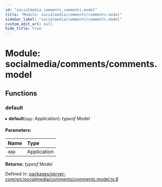 ```yaml
---
id: "socialmedia_comments_comments_model"
title: "Module: socialmedia/comments/comments.model"
sidebar_label: "socialmedia/comments/comments.model"
custom_edit_url: null
hide_title: true
---
```


# Module: socialmedia/comments/comments.model

## Functions

### default

▸ **default**(`app`: Application): *typeof* Model

#### Parameters:

| Name | Type |
| :------ | :------ |
| `app` | Application |

**Returns:** *typeof* Model

Defined in: [packages/server-core/src/socialmedia/comments/comments.model.ts:8](https://github.com/xr3ngine/xr3ngine/blob/2d83606b6/packages/server-core/src/socialmedia/comments/comments.model.ts#L8)

